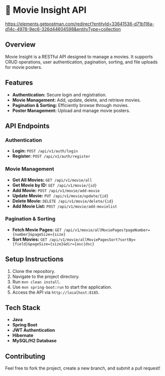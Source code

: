 # 🎥 Movie Insight API

[https://elements.getpostman.com/redirect?entityId=33641536-d71b116a-d14c-4978-9ec6-326d44604598&entityType=collection
](https://shorturl.at/MMTfr)
## Overview
Movie Insight is a RESTful API designed to manage a movies. It supports CRUD operations, user authentication, pagination, sorting, and file uploads for movie posters.

## Features
- **Authentication:** Secure login and registration.
- **Movie Management:** Add, update, delete, and retrieve movies.
- **Pagination & Sorting:** Efficiently browse through movies.
- **Poster Management:** Upload and manage movie posters.

## API Endpoints

### Authentication
- **Login:** `POST /api/v1/auth/login`
- **Register:** `POST /api/v1/auth/register`

### Movie Management
- **Get All Movies:** `GET /api/v1/movie/all`
- **Get Movie by ID:** `GET /api/v1/movie/{id}`
- **Add Movie:** `POST /api/v1/movie/add-movie`
- **Update Movie:** `PUT /api/v1/movie/update/{id}`
- **Delete Movie:** `DELETE /api/v1/movie/delete/{id}`
- **Add Movie List:** `POST /api/v1/movie/add-movielist`

### Pagination & Sorting
- **Fetch Movie Pages:** `GET /api/v1/movie/allMoviePages?pageNumber={number}&pageSize={size}`
- **Sort Movies:** `GET /api/v1/movie/allMoviePagesSort?sortBy={field}&pageSize={size}&dir={asc|dsc}`

## Setup Instructions
1. Clone the repository.
2. Navigate to the project directory.
3. Run `mvn clean install`.
4. Use `mvn spring-boot:run` to start the application.
5. Access the API via `http://localhost:8185`.

## Tech Stack
- **Java**
- **Spring Boot**
- **JWT Authentication**
- **Hibernate**
- **MySQL/H2 Database**

## Contributing
Feel free to fork the project, create a new branch, and submit a pull request!

